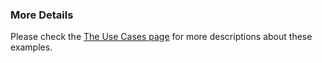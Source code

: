 ### More Details
Please check the [The Use Cases page](use-cases.html#variation-as-moleculardefinition) for more descriptions about these examples.